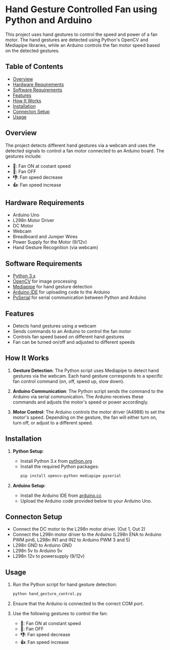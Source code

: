 # Hand Gesture Controlled Fan using Python and Arduino

This project uses hand gestures to control the speed and power of a fan motor. The hand gestures are detected using Python's OpenCV and Mediapipe libraries, while an Arduino controls the fan motor speed based on the detected gestures. 

## Table of Contents
- [Overview](#overview)
- [Hardware Requirements](#hardware-requirements)
- [Software Requirements](#software-requirements)
- [Features](#features)
- [How It Works](#how-it-works)
- [Installation](#installation)
- [Connecton Setup](#connection-setup)
- [Usage](#usage)


## Overview

The project detects different hand gestures via a webcam and uses the detected signals to control a fan motor connected to an Arduino board. The gestures include:
- **🤟**: Fan ON at costant speed
- **🤚**: Fan OFF
- **👎**: Fan speed decrease
- **👍**: Fan speed increase

## Hardware Requirements

- Arduino Uno
- L298n Motor Driver
- DC Motor
- Webcam
- Breadboard and Jumper Wires
- Power Supply for the Motor (9/12v)
- Hand Gesture Recognition (via webcam)

## Software Requirements

- [Python 3.x](https://www.python.org/)
- [OpenCV](https://opencv.org/) for image processing
- [Mediapipe](https://mediapipe.dev/) for hand gesture detection
- [Arduino IDE](https://www.arduino.cc/en/software) for uploading code to the Arduino
- [PySerial](https://pythonhosted.org/pyserial/) for serial communication between Python and Arduino

## Features

- Detects hand gestures using a webcam
- Sends commands to an Arduino to control the fan motor
- Controls fan speed based on different hand gestures
- Fan can be turned on/off and adjusted to different speeds

## How It Works

1. **Gesture Detection**: 
   The Python script uses Mediapipe to detect hand gestures via the webcam. Each hand gesture corresponds to a specific fan control command (on, off, speed up, slow down).

2. **Arduino Communication**: 
   The Python script sends the command to the Arduino via serial communication. The Arduino receives these commands and adjusts the motor's speed or power accordingly.

3. **Motor Control**: 
   The Arduino controls the motor driver (A4988) to set the motor's speed. Depending on the gesture, the fan will either turn on, turn off, or adjust to a different speed.

## Installation

1. **Python Setup**:
    - Install Python 3.x from [python.org](https://www.python.org/)
    - Install the required Python packages:
      ```bash
      pip install opencv-python mediapipe pyserial
      ```

2. **Arduino Setup**:
    - Install the Arduino IDE from [arduino.cc](https://www.arduino.cc/en/software)
    - Upload the Arduino code provided below to your Arduino Uno.

## Connecton Setup

- Connect the DC motor to the L298n motor driver. (Out 1, Out 2)
- Connect the L298n motor driver to the Arduino (L298n ENA to Arduino PWM pin6, L298n IN1 and IN2 to Arduino PWM 3 and 5)
- L298n GND to Arduino GND
- L298n 5v to Arduino 5v
- L298n 12v to powersupply (9/12v)

## Usage

1. Run the Python script for hand gesture detection:
    ```bash
    python hand_gesture_control.py
    ```

2. Ensure that the Arduino is connected to the correct COM port.

3. Use the following gestures to control the fan:
    - **🤟**: Fan ON at constant speed
    - **🤚**: Fan OFF
    - **👎**: Fan speed decrease
    - **👍**: Fan speed increase


